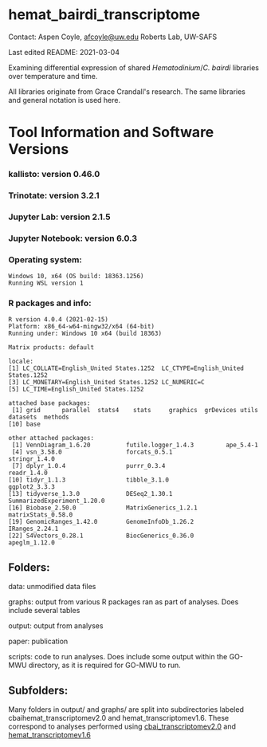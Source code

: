 # hemat_bairdi_transcriptome

Contact: Aspen Coyle, afcoyle@uw.edu
Roberts Lab, UW-SAFS

Last edited README: 2021-03-04

Examining differential expression of shared _Hematodinium_/_C. bairdi_ libraries over temperature and time.

All libraries originate from Grace Crandall's research. The same libraries and general notation is used here. 

# Tool Information and Software Versions

### kallisto: version 0.46.0

### Trinotate: version 3.2.1

### Jupyter Lab: version 2.1.5

### Jupyter Notebook: version 6.0.3

### Operating system:
```
Windows 10, x64 (OS build: 18363.1256)
Running WSL version 1
```


### R packages and info:
```
R version 4.0.4 (2021-02-15)
Platform: x86_64-w64-mingw32/x64 (64-bit)
Running under: Windows 10 x64 (build 18363)

Matrix products: default

locale:
[1] LC_COLLATE=English_United States.1252  LC_CTYPE=English_United States.1252   
[3] LC_MONETARY=English_United States.1252 LC_NUMERIC=C                          
[5] LC_TIME=English_United States.1252    

attached base packages:
 [1] grid      parallel  stats4    stats     graphics  grDevices utils     datasets  methods  
[10] base     

other attached packages:
 [1] VennDiagram_1.6.20          futile.logger_1.4.3         ape_5.4-1                  
 [4] vsn_3.58.0                  forcats_0.5.1               stringr_1.4.0              
 [7] dplyr_1.0.4                 purrr_0.3.4                 readr_1.4.0                
[10] tidyr_1.1.3                 tibble_3.1.0                ggplot2_3.3.3              
[13] tidyverse_1.3.0             DESeq2_1.30.1               SummarizedExperiment_1.20.0
[16] Biobase_2.50.0              MatrixGenerics_1.2.1        matrixStats_0.58.0         
[19] GenomicRanges_1.42.0        GenomeInfoDb_1.26.2         IRanges_2.24.1             
[22] S4Vectors_0.28.1            BiocGenerics_0.36.0         apeglm_1.12.0  
```
## Folders:

data: unmodified data files

graphs: output from various R packages ran as part of analyses. Does include several tables

output: output from analyses

paper: publication

scripts: code to run analyses. Does include some output within the GO-MWU directory, as it is required for GO-MWU to run.

## Subfolders:

Many folders in output/ and graphs/ are split into subdirectories labeled cbaihemat_transcriptomev2.0 and hemat_transcriptomev1.6. These correspond to analyses performed using [cbai_transcriptomev2.0](https://robertslab.github.io/sams-notebook/2020/05/02/Transcriptome-Assembly-C.bairdi-All-RNAseq-Data-Without-Taxonomic-Filters-with-Trinity-on-Mox.html) and [hemat_transcriptomev1.6](https://robertslab.github.io/sams-notebook/2021/03/08/Transcriptome-Assembly-Hematodinium-Transcriptomes-v1.6-and-v1.7-with-Trinity-on-Mox.html)
